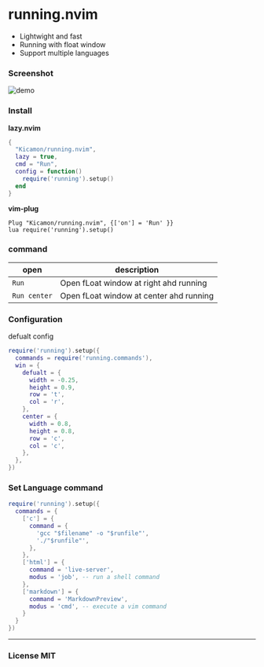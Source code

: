# running.nvim
- Lightwight and fast
- Running with float window
- Support multiple languages

### Screenshot
![demo](https://ice.frostsky.com/2024/08/29/cff6ed61a14ecd42f6a04e2ee206f531.gif)

### Install
**lazy.nvim**

```lua
{
  "Kicamon/running.nvim",
  lazy = true,
  cmd = "Run",
  config = function()
    require('running').setup()
  end
}
```

**vim-plug**

```vim
Plug "Kicamon/running.nvim", {['on'] = 'Run' }}
lua require('running').setup()
```

### command
| open         | description                             |
|--------------|-----------------------------------------|
| `Run`        | Open fLoat window at right ahd running  |
| `Run center` | Open fLoat window at center ahd running |

### Configuration
defualt config
```lua
require('running').setup({
  commands = require('running.commands'),
  win = {
    defualt = {
      width = -0.25,
      height = 0.9,
      row = 't',
      col = 'r',
    },
    center = {
      width = 0.8,
      height = 0.8,
      row = 'c',
      col = 'c',
    },
  },
})
```

### Set Language command
```lua
require('running').setup({
  commands = {
    ['c'] = {
      command = {
        'gcc "$filename" -o "$runfile"',
        './"$runfile"',
      },
    },
    ['html'] = {
      command = 'live-server',
      modus = 'job', -- run a shell command
    },
    ['markdown'] = {
      command = 'MarkdownPreview',
      modus = 'cmd', -- execute a vim command
    }
  }
})
```

---

### License MIT
